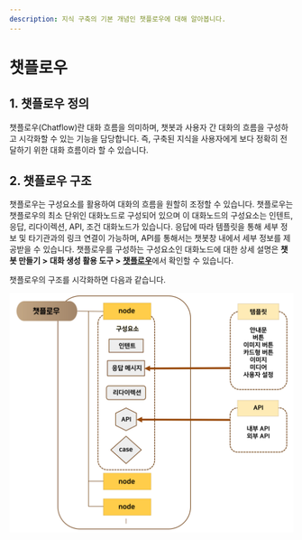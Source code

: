 ```yaml
---
description: 지식 구축의 기본 개념인 챗플로우에 대해 알아봅니다.
---
```


# 챗플로우

## 1. 챗플로우 정의

챗플로우(Chatflow)란 대화 흐름을 의미하며, 챗봇과 사용자 간 대화의 흐름을 구성하고 시각화할 수 있는 기능을 담당합니다. 즉, 구축된 지식을 사용자에게 보다 정확히 전달하기 위한 대화 흐름이라 할 수 있습니다.&#x20;

## 2. 챗플로우 구조

챗플로우는 구성요소를 활용하여 대화의 흐름을 원할히 조정할 수 있습니다. 챗플로우는 챗플로우의 최소 단위인 대화노드로 구성되어 있으며 이 대화노드의 구성요소는 인텐트, 응답, 리다이렉션, API, 조건 대화노드가 있습니다. 응답에 따라 템플릿을 통해 세부 정보 및 타기관과의 링크 연결이 가능하며, API를 통해서는 챗봇창 내에서 세부 정보를 제공받을 수 있습니다. 챗플로우를 구성하는 구성요소인 대화노드에 대한 상세 설명은 **챗봇 만들기 >** **대화 생성 활용 도구 >** [**챗플로우**](../undefined-1/undefined-2/undefined.md#1-1.)에서 확인할 수 있습니다.

챗플로우의 구조를 시각화하면 다음과 같습니다.

![챗플로우의 구조](<../.gitbook/assets/챗플로우의 구조 (1).png>)
